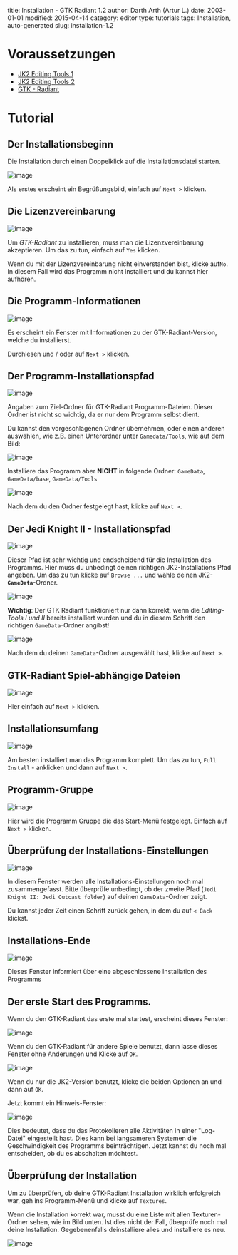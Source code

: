﻿title: Installation - GTK Radiant 1.2
author: Darth Arth (Artur L.)
date: 2003-01-01
modified: 2015-04-14
category: editor
type: tutorials
tags: Installation, auto-generated
slug: installation-1.2

# Voraussetzungen

*   [JK2 Editing Tools 1]({filename}installation-jk2-editing-tools.md)
*   [JK2 Editing Tools 2]({filename}installation-jk2-editing-tools-2.md)
*   [GTK - Radiant](http://icculus.org/gtkradiant/)

# Tutorial



## Der Installationsbeginn

Die Installation durch einen Doppelklick auf die Installationsdatei starten. 

![image]({filename}installation-1.2/gtk_step1.jpg)

Als erstes erscheint ein Begrüßungsbild, einfach auf `Next >` klicken.



## Die Lizenzvereinbarung

![image]({filename}installation-1.2/gtk_step2.jpg)

Um _GTK-Radiant_ zu installieren, muss man die Lizenzvereinbarung akzeptieren. Um das zu tun, einfach auf `Yes` klicken.

Wenn du mit der Lizenzvereinbarung nicht einverstanden bist, klicke auf`No`. In diesem Fall wird das Programm nicht installiert und du kannst hier aufhören.



## Die Programm-Informationen

![image]({filename}installation-1.2/gtk_step3.jpg)

Es erscheint ein Fenster mit Informationen zu der GTK-Radiant-Version, welche du installierst.

Durchlesen und / oder auf `Next >` klicken.



## Der Programm-Installationspfad

![image]({filename}installation-1.2/gtk_step4.jpg)

Angaben zum Ziel-Ordner für GTK-Radiant Programm-Dateien. Dieser Ordner ist nicht so wichtig, da er nur dem Programm selbst dient.

Du kannst den vorgeschlagenen Ordner übernehmen, oder einen anderen auswählen, wie z.B. einen Unterordner unter `Gamedata/Tools`, wie auf dem Bild:

![image]({filename}installation-1.2/gtk_step5.jpg)

<div class="alert alert-warning">Installiere das Programm aber <strong>NICHT</strong> in folgende Ordner: <code>GameData</code>, <code>GameData/base</code>,
<code>GameData/Tools</code></div>

![image]({filename}installation-1.2/gtk_step6.jpg)

Nach dem du den Ordner festgelegt hast, klicke auf `Next >`.



## Der Jedi Knight II - Installationspfad

![image]({filename}installation-1.2/gtk_step7.jpg)

Dieser Pfad ist sehr wichtig und endscheidend für die Installation des Programms. Hier muss du unbedingt deinen richtigen JK2-Installations Pfad angeben. Um das zu tun klicke auf `Browse ...` und wähle deinen JK2-<code><strong>GameData</strong></code>-Ordner. 

![image]({filename}installation-1.2/gtk_step8.jpg)

<div class="alert alert-warning"><strong>Wichtig</strong>: Der GTK Radiant funktioniert nur dann korrekt, wenn die <em>Editing-Tools
I und II</em> bereits installiert wurden und du in diesem Schritt den richtigen <code>GameData</code>-Ordner angibst!</div>

![image]({filename}installation-1.2/gtk_step9.jpg)

Nach dem du deinen `GameData`-Ordner ausgewählt hast, klicke auf `Next >`.



## GTK-Radiant Spiel-abhängige Dateien

![image]({filename}installation-1.2/gtk_step10.jpg)

Hier einfach auf `Next >` klicken.

## Installationsumfang

![image]({filename}installation-1.2/gtk_step11.jpg)

Am besten
installiert man das Programm komplett. Um das zu tun, `Full Install` -
anklicken und dann auf 
`Next >`.

## Programm-Gruppe

![image]({filename}installation-1.2/gtk_step12.jpg)

Hier wird die
Programm Gruppe die das Start-Menü festgelegt. Einfach auf `Next >`
klicken.

## Überprüfung der Installations-Einstellungen

![image]({filename}installation-1.2/gtk_step13.jpg)

In diesem Fenster
werden alle Installations-Einstellungen noch mal zusammengefasst. Bitte
überprüfe unbedingt, ob der zweite Pfad (`Jedi Knight II: Jedi Outcast
folder`) auf deinen `GameData`-Ordner zeigt.

Du kannst jeder Zeit
einen Schritt zurück gehen, in dem du auf `< Back` klickst.

## Installations-Ende

![image]({filename}installation-1.2/gtk_step14.jpg)

Dieses Fenster
informiert über eine abgeschlossene Installation des Programms

## Der erste Start des Programms.

Wenn du den
GTK-Radiant das erste mal startest, erscheint dieses Fenster:

![image]({filename}installation-1.2/gtk_step15.jpg)

Wenn du den
GTK-Radiant für andere Spiele benutzt, dann lasse dieses Fenster ohne
Anderungen und Klicke auf `OK`.

![image]({filename}installation-1.2/gtk_step16.jpg)

Wenn du nur die
JK2-Version benutzt, klicke die beiden Optionen an und dann auf `OK`.

Jetzt kommt ein
Hinweis-Fenster:

![image]({filename}installation-1.2/gtk_step17.jpg)

Dies bedeutet, dass
du das Protokolieren alle Aktivitäten in einer "Log-Datei" eingestellt
hast. Dies kann bei langsameren Systemen die Geschwindigkeit des Programms
beinträchtigen. Jetzt kannst du noch mal entscheiden, ob du es abschalten
möchtest.

## Überprüfung der Installation

Um zu überprüfen,
ob deine GTK-Radiant Installation wirklich erfolgreich war, geh ins
Programm-Menü und klicke auf `Textures`.

Wenn die
Installation korrekt war, musst du eine Liste mit allen Texturen-Ordner sehen,
wie im Bild unten. Ist dies nicht der Fall, überprüfe noch mal deine Installation.
Gegebenenfalls deinstalliere alles und installiere es neu.

![image]({filename}installation-1.2/gtk_step18.jpg)